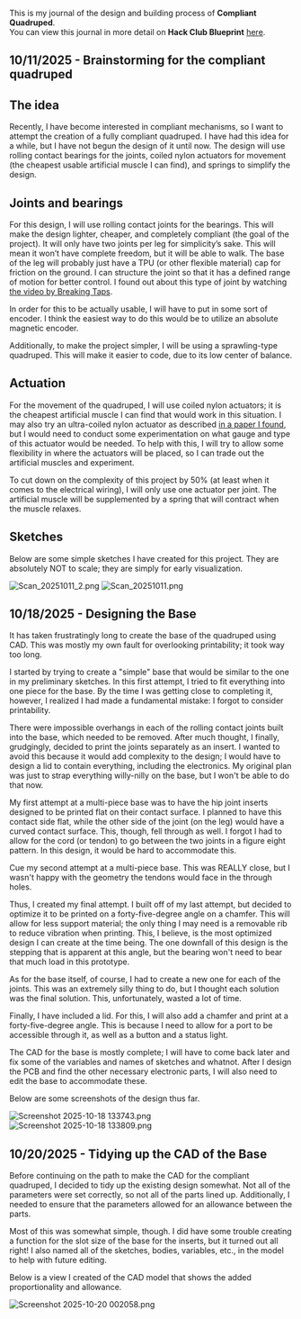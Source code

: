 <!--
  ===================    !!READ THIS NOTICE!!   ====================
  DO NOT edit this file manually. Your changes WILL BE OVERWRITTEN!
  This journal is auto generated and updated by Hack Club Blueprint.
  To edit this file, please edit your journal entries on Blueprint.
  ==================================================================
-->

This is my journal of the design and building process of **Compliant Quadruped**.  
You can view this journal in more detail on **Hack Club Blueprint** [here](https://blueprint.hackclub.com/projects/352).


## 10/11/2025 - Brainstorming for the compliant quadruped  

## The idea

Recently, I have become interested in compliant mechanisms, so I want to attempt the creation of a fully compliant quadruped. I have had this idea for a while, but I have not begun the design of it until now. The design will use rolling contact bearings for the joints, coiled nylon actuators for movement (the cheapest usable artificial muscle I can find), and springs to simplify the design.

## Joints and bearings

For this design, I will use rolling contact joints for the bearings. This will make the design lighter, cheaper, and completely compliant (the goal of the project). It will only have two joints per leg for simplicity’s sake. This will mean it won’t have complete freedom, but it will be able to walk. The base of the leg will probably just have a TPU (or other flexible material) cap for friction on the ground. I can structure the joint so that it has a defined range of motion for better control. I found out about this type of joint by watching [the video by Breaking Taps](https://www.youtube.com/watch?v=TQiLLcumqDw).

In order for this to be actually usable, I will have to put in some sort of encoder. I think the easiest way to do this would be to utilize an absolute magnetic encoder.

Additionally, to make the project simpler, I will be using a sprawling-type quadruped. This will make it easier to code, due to its low center of balance.

## Actuation

For the movement of the quadruped, I will use coiled nylon actuators; it is the cheapest artificial muscle I can find that would work in this situation. I may also try an ultra-coiled nylon actuator as described [in a paper I found](https://spj.science.org/doi/10.34133/research.0642), but I would need to conduct some experimentation on what gauge and type of this actuator would be needed. To help with this, I will try to allow some flexibility in where the actuators will be placed, so I can trade out the artificial muscles and experiment.

To cut down on the complexity of this project by 50% (at least when it comes to the electrical wiring), I will only use one actuator per joint. The artificial muscle will be supplemented by a spring that will contract when the muscle relaxes.

## Sketches

Below are some simple sketches I have created for this project. They are absolutely NOT to scale; they are simply for early visualization.

![Scan_20251011_2.png](https://blueprint.hackclub.com/user-attachments/blobs/proxy/eyJfcmFpbHMiOnsiZGF0YSI6MTY2MywicHVyIjoiYmxvYl9pZCJ9fQ==--7f6cce0ac413db2b87f30db390b632a5bbd866f4/Scan_20251011_2.png)
![Scan_20251011.png](https://blueprint.hackclub.com/user-attachments/blobs/proxy/eyJfcmFpbHMiOnsiZGF0YSI6MTY2NCwicHVyIjoiYmxvYl9pZCJ9fQ==--e97a9224f7db02b7b7c77ccb783c9b35643487e7/Scan_20251011.png)

  

## 10/18/2025 - Designing the Base  

It has taken frustratingly long to create the base of the quadruped using CAD. This was mostly my own fault for overlooking printability; it took way too long.

I started by trying to create a "simple" base that would be similar to the one in my preliminary sketches. In this first attempt, I tried to fit everything into one piece for the base. By the time I was getting close to completing it, however, I realized I had made a fundamental mistake: I forgot to consider printability.

There were impossible overhangs in each of the rolling contact joints built into the base, which needed to be removed. After much thought, I finally, grudgingly, decided to print the joints separately as an insert. I wanted to avoid this because it would add complexity to the design; I would have to design a lid to contain everything, including the electronics. My original plan was just to strap everything willy-nilly on the base, but I won't be able to do that now.

My first attempt at a multi-piece base was to have the hip joint inserts designed to be printed flat on their contact surface. I planned to have this contact side flat, while the other side of the joint (on the leg) would have a curved contact surface. This, though, fell through as well. I forgot I had to allow for the cord (or tendon) to go between the two joints in a figure eight pattern. In this design, it would be hard to accommodate this.

Cue my second attempt at a multi-piece base. This was REALLY close, but I wasn't happy with the geometry the tendons would face in the through holes.

Thus, I created my final attempt. I built off of my last attempt, but decided to optimize it to be printed on a forty-five-degree angle on a chamfer. This will allow for less support material; the only thing I may need is a removable rib to reduce vibration when printing. This, I believe, is the most optimized design I can create at the time being. The one downfall of this design is the stepping that is apparent at this angle, but the bearing won't need to bear that much load in this prototype.

As for the base itself, of course, I had to create a new one for each of the joints. This was an extremely silly thing to do, but I thought each solution was the final solution. This, unfortunately, wasted a lot of time.

Finally, I have included a lid. For this, I will also add a chamfer and print at a forty-five-degree angle. This is because I need to allow for a port to be accessible through it, as well as a button and a status light.

The CAD for the base is mostly complete; I will have to come back later and fix some of the variables and names of sketches and whatnot. After I design the PCB and find the other necessary electronic parts, I will also need to edit the base to accommodate these.

Below are some screenshots of the design thus far.

![Screenshot 2025-10-18 133743.png](https://blueprint.hackclub.com/user-attachments/blobs/proxy/eyJfcmFpbHMiOnsiZGF0YSI6MzA2MiwicHVyIjoiYmxvYl9pZCJ9fQ==--8ae24f08ef6208a2a1c57eb1d0383e1b97641c4e/Screenshot%202025-10-18%20133743.png)
![Screenshot 2025-10-18 133809.png](https://blueprint.hackclub.com/user-attachments/blobs/proxy/eyJfcmFpbHMiOnsiZGF0YSI6MzA2MSwicHVyIjoiYmxvYl9pZCJ9fQ==--0ff61f4367b56fce6d1399dffc58a55bf6438b01/Screenshot%202025-10-18%20133809.png)
  

## 10/20/2025 - Tidying up the CAD of the Base  

Before continuing on the path to make the CAD for the compliant quadruped, I decided to tidy up the existing design somewhat. Not all of the parameters were set correctly, so not all of the parts lined up. Additionally, I needed to ensure that the parameters allowed for an allowance between the parts.

Most of this was somewhat simple, though. I did have some trouble creating a function for the slot size of the base for the inserts, but it turned out all right! I also named all of the sketches, bodies, variables, etc., in the model to help with future editing.

Below is a view I created of the CAD model that shows the added proportionality and allowance.

![Screenshot 2025-10-20 002058.png](https://blueprint.hackclub.com/user-attachments/blobs/proxy/eyJfcmFpbHMiOnsiZGF0YSI6MzY4MSwicHVyIjoiYmxvYl9pZCJ9fQ==--0552e291659c27f98fad15c36c8f018c564a70e7/Screenshot%202025-10-20%20002058.png)
  


